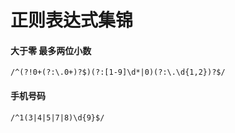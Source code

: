 # 正则表达式集锦

#### 大于零 最多两位小数

```
/^(?!0+(?:\.0+)?$)(?:[1-9]\d*|0)(?:\.\d{1,2})?$/
```
#### 手机号码

```
/^1(3|4|5|7|8)\d{9}$/
```
